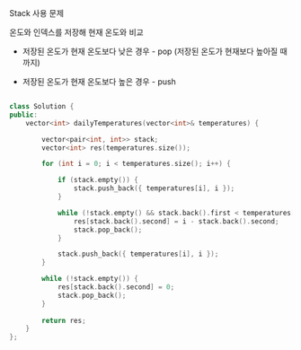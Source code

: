 Stack 사용 문제



온도와 인덱스를 저장해 현재 온도와 비교

- 저장된 온도가 현재 온도보다 낮은 경우 - pop (저장된 온도가 현재보다 높아질 때 까지)

- 저장된 온도가 현재 온도보다 높은 경우 - push



```cpp

class Solution {
public:
	vector<int> dailyTemperatures(vector<int>& temperatures) {

		vector<pair<int, int>> stack;
		vector<int> res(temperatures.size());

		for (int i = 0; i < temperatures.size(); i++) {

			if (stack.empty()) {
				stack.push_back({ temperatures[i], i });
			}

			while (!stack.empty() && stack.back().first < temperatures[i]) {
				res[stack.back().second] = i - stack.back().second;
				stack.pop_back();
			}

			stack.push_back({ temperatures[i], i });
		}

		while (!stack.empty()) {
			res[stack.back().second] = 0;
			stack.pop_back();
		}
		
		return res;
	}
};
```

